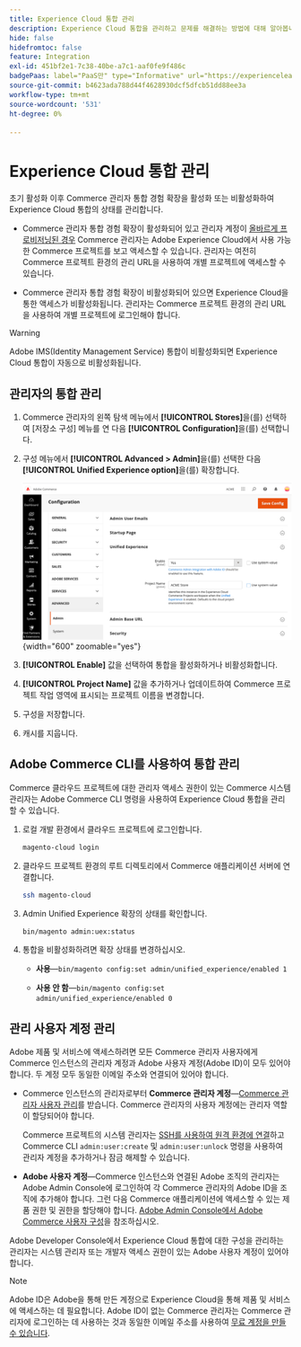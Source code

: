 ```yaml
---
title: Experience Cloud 통합 관리
description: Experience Cloud 통합을 관리하고 문제를 해결하는 방법에 대해 알아봅니다
hide: false
hidefromtoc: false
feature: Integration
exl-id: 451bf2e1-7c38-40be-a7c1-aaf0fe9f486c
badgePaas: label="PaaS만" type="Informative" url="https://experienceleague.adobe.com/ko/docs/commerce/user-guides/product-solutions" tooltip="Adobe Commerce 온 클라우드 프로젝트(Adobe 관리 PaaS 인프라) 및 온프레미스 프로젝트에만 적용됩니다."
source-git-commit: b4623ada788d44f4628930dcf5dfcb51dd88ee3a
workflow-type: tm+mt
source-wordcount: '531'
ht-degree: 0%

---
```


# Experience Cloud 통합 관리

초기 활성화 이후 Commerce 관리자 통합 경험 확장을 활성화 또는 비활성화하여 Experience Cloud 통합의 상태를 관리합니다.

- Commerce 관리자 통합 경험 확장이 활성화되어 있고 관리자 계정이 [올바르게 프로비저닝된 경우](#manage-admin-user-accounts) Commerce 관리자는 Adobe Experience Cloud에서 사용 가능한 Commerce 프로젝트를 보고 액세스할 수 있습니다. 관리자는 여전히 Commerce 프로젝트 환경의 관리 URL을 사용하여 개별 프로젝트에 액세스할 수 있습니다.

- Commerce 관리자 통합 경험 확장이 비활성화되어 있으면 Experience Cloud을 통한 액세스가 비활성화됩니다. 관리자는 Commerce 프로젝트 환경의 관리 URL을 사용하여 개별 프로젝트에 로그인해야 합니다.

>[!WARNING]
>
>Adobe IMS(Identity Management Service) 통합이 비활성화되면 Experience Cloud 통합이 자동으로 비활성화됩니다.

## 관리자의 통합 관리

1. Commerce 관리자의 왼쪽 탐색 메뉴에서 **[!UICONTROL Stores]**&#x200B;을(를) 선택하여 [저장소 구성] 메뉴를 연 다음 **[!UICONTROL Configuration]**&#x200B;을(를) 선택합니다.

1. 구성 메뉴에서 **[!UICONTROL Advanced > Admin]**&#x200B;을(를) 선택한 다음 **[!UICONTROL Unified Experience option]**&#x200B;을(를) 확장합니다.

   ![Experience Cloud 통합에 대한 관리자 저장소 구성](./assets/admin-uex-manage-settings.png){width="600" zoomable="yes"}

1. **[!UICONTROL Enable]** 값을 선택하여 통합을 활성화하거나 비활성화합니다.

1. **[!UICONTROL Project Name]** 값을 추가하거나 업데이트하여 Commerce 프로젝트 작업 영역에 표시되는 프로젝트 이름을 변경합니다.

1. 구성을 저장합니다.

1. 캐시를 지웁니다.

## Adobe Commerce CLI를 사용하여 통합 관리

Commerce 클라우드 프로젝트에 대한 관리자 액세스 권한이 있는 Commerce 시스템 관리자는 Adobe Commerce CLI 명령을 사용하여 Experience Cloud 통합을 관리할 수 있습니다.

1. 로컬 개발 환경에서 클라우드 프로젝트에 로그인합니다.

   ```bash
   magento-cloud login
   ```

1. 클라우드 프로젝트 환경의 루트 디렉토리에서 Commerce 애플리케이션 서버에 연결합니다.

   ```bash
   ssh magento-cloud
   ```

1. Admin Unified Experience 확장의 상태를 확인합니다.

   ```bash
   bin/magento admin:uex:status
   ```

1. 통합을 비활성화하려면 확장 상태를 변경하십시오.

   - **사용**—`bin/magento config:set admin/unified_experience/enabled 1`

   - **사용 안 함**—`bin/magento config:set admin/unified_experience/enabled 0`

## 관리 사용자 계정 관리

Adobe 제품 및 서비스에 액세스하려면 모든 Commerce 관리자 사용자에게 Commerce 인스턴스의 관리자 계정과 Adobe 사용자 계정(Adobe ID)이 모두 있어야 합니다. 두 계정 모두 동일한 이메일 주소와 연결되어 있어야 합니다.

- Commerce 인스턴스의 관리자로부터 **Commerce 관리자 계정**—[Commerce 관리자 사용자 관리](../systems/permissions-users-all.md)를 받습니다. Commerce 관리자의 사용자 계정에는 관리자 역할이 할당되어야 합니다.

  Commerce 프로젝트의 시스템 관리자는 [SSH를 사용하여 원격 환경에 연결](https://experienceleague.adobe.com/docs/commerce-cloud-service/user-guide/develop/secure-connections.html?lang=ko#connect-to-a-remote-environment)하고 Commerce CLI `admin:user:create` 및 `admin:user:unlock` 명령을 사용하여 관리자 계정을 추가하거나 잠금 해제할 수 있습니다.

- **Adobe 사용자 계정**—Commerce 인스턴스와 연결된 Adobe 조직의 관리자는 Adobe Admin Console에 로그인하여 각 Commerce 관리자의 Adobe ID을 조직에 추가해야 합니다. 그런 다음 Commerce 애플리케이션에 액세스할 수 있는 제품 권한 및 권한을 할당해야 합니다. [Adobe Admin Console에서 Adobe Commerce 사용자 구성](adobe-ims-config.md#step-4-configure-adobe-commerce-users-in-the-adobe-admin-console)을 참조하십시오.

Adobe Developer Console에서 Experience Cloud 통합에 대한 구성을 관리하는 관리자는 시스템 관리자 또는 개발자 액세스 권한이 있는 Adobe 사용자 계정이 있어야 합니다.

>[!NOTE]
>
>Adobe ID은 Adobe을 통해 만든 계정으로 Experience Cloud을 통해 제품 및 서비스에 액세스하는 데 필요합니다. Adobe ID이 없는 Commerce 관리자는 Commerce 관리자에 로그인하는 데 사용하는 것과 동일한 이메일 주소를 사용하여 [무료 계정을 만들 수 있습니다](https://helpx.adobe.com/kr/manage-account/using/create-update-adobe-id.html).
